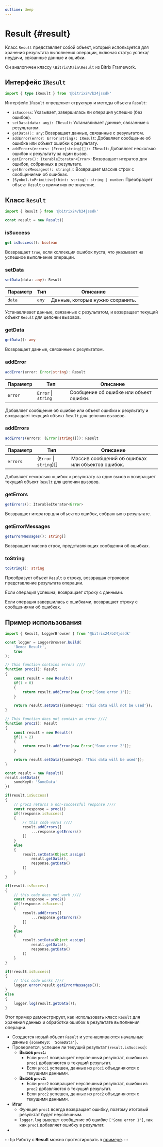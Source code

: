 ```yaml
---
outline: deep
---
```

# Result {#result}

Класс `Result` представляет собой объект, который используется для хранения результата выполнения операции,
включая статус успеха/неудачи, связанные данные и ошибки.

Он аналогичен классу `\Bitrix\Main\Result` из Bitrix Framework.

## Интерфейс `IResult`

```ts
import { type IResult } from '@bitrix24/b24jssdk'
```

Интерфейс `IResult` определяет структуру и методы объекта `Result`:

- `isSuccess`: Указывает, завершилась ли операция успешно (без ошибок).
- `setData(data: any): IResult`: Устанавливает данные, связанные с результатом.
- `getData(): any`: Возвращает данные, связанные с результатом.
- `addError(error: Error|string): IResult`: Добавляет сообщение об ошибке или объект ошибки к результату.
- `addErrors(errors: (Error|string)[]): IResult`: Добавляет несколько ошибок к результату за один вызов.
- `getErrors(): IterableIterator<Error>`: Возвращает итератор для ошибок, собранных в результате.
- `getErrorMessages(): string[]`: Возвращает массив строк с сообщениями об ошибках.
- `[Symbol.toPrimitive](hint: string): string | number`: Преобразует объект `Result` в примитивное значение.

## Класс `Result`

```ts
import { Result } from '@bitrix24/b24jssdk'

const result = new Result()
```

### isSuccess

```ts
get isSuccess(): boolean
```

Возвращает `true`, если коллекция ошибок пуста, что указывает на успешное выполнение операции.

### setData

```ts
setData(data: any): Result
```

| Параметр | Тип    | Описание                         |
|----------|--------|----------------------------------|
| `data`   | `any`  | Данные, которые нужно сохранить. |

Устанавливает данные, связанные с результатом, и возвращает текущий объект `Result` для цепочки вызовов.

### getData

```ts
getData(): any
```

Возвращает данные, связанные с результатом.

### addError

```ts
addError(error: Error|string): Result
```

| Параметр | Тип                  | Описание                                     |
|----------|----------------------|----------------------------------------------|
| `error`  | `Error` \| `string`  | Сообщение об ошибке или объект ошибки.       |

Добавляет сообщение об ошибке или объект ошибки к результату и возвращает текущий объект `Result` для цепочки вызовов.

### addErrors

```ts
addErrors(errors: (Error|string)[]): Result
```

| Параметр | Тип                       | Описание                                          |
|----------|---------------------------|---------------------------------------------------|
| `errors` | (`Error` \| `string`)[]   | Массив сообщений об ошибках или объектов ошибок.  |

Добавляет несколько ошибок к результату за один вызов и возвращает текущий объект `Result` для цепочки вызовов.

### getErrors

```ts
getErrors(): IterableIterator<Error>
```

Возвращает итератор для объектов ошибок, собранных в результате.

### getErrorMessages

```ts
getErrorMessages(): string[]
```

Возвращает массив строк, представляющих сообщения об ошибках.

### toString

```ts
toString(): string
```

Преобразует объект `Result` в строку, возвращая строковое представление результата операции.

Если операция успешна, возвращает строку с данными.

Если операция завершилась с ошибками, возвращает строку с сообщениями об ошибках.

## Пример использования

```ts
import { Result, LoggerBrowser } from '@bitrix24/b24jssdk'

const logger = LoggerBrowser.build(
	'Demo: Result',
	true
);

// This function contains errors ////
function proc1(): Result
{
	const result = new Result()
	if(1 > 0)
	{
		return result.addError(new Error('Some error 1'));
	}
	
	return result.setData({someKey1: 'This data will not be used'});
}

// This function does not contain an error ////
function proc2(): Result
{
	const result = new Result()
	if(1 > 2)
	{
		return result.addError(new Error('Some error 2'));
	}
	
	return result.setData({someKey2: 'This data will be used'});
}

const result = new Result()
result.setData({
	someKey0: 'SomeData'
})

if(result.isSuccess)
{
	// proc1 returns a non-successful response ////
	const response = proc1()
	if(!response.isSuccess)
	{
		// this code works ////
		result.addErrors([
			...response.getErrors()
		])
	}
	else
	{
		result.setData(Object.assign(
			result.getData(),
			response.getData()
		))
	}
}

if(result.isSuccess)
{
	// this code does not work ////
	const response = proc2()
	if(!response.isSuccess)
	{
		result.addErrors([
			...response.getErrors()
		])
	}
	else
	{
		result.setData(Object.assign(
			result.getData(),
			response.getData()
		))
	}
}

if(!result.isSuccess)
{
	// this code works ////
	logger.error(result.getErrorMessages());
}
else
{
	logger.log(result.getData());
}
```

Этот пример демонстрирует, как использовать класс `Result` для хранения данных и обработки ошибок в результате выполнения операции.

- Создается новый объект `Result` и устанавливаются начальные данные `{someKey0: 'SomeData'}`.
- Проверяется, успешен ли текущий результат (`result.isSuccess`):
	- **Вызов `proc1`:**
      - Если `proc1` возвращает неуспешный результат, ошибки из `proc1` добавляются в текущий результат.
      - Если `proc1` успешен, данные из `proc1` объединяются с текущими данными.
	- **Вызов `proc2`:**
      - Если `proc2` возвращает неуспешный результат, ошибки из `proc2` добавляются в текущий результат.
      - Если `proc2` успешен, данные из `proc2` объединяются с текущими данными.
- **Итог**
  - Функция `proc1` всегда возвращает ошибку, поэтому итоговый результат будет неуспешным.
  - `logger.log` выведет сообщение об ошибке `['Some error 1']`, так как `proc1` добавляет ошибку в результат.
- 

::: tip
Работу с **Result** можно протестировать в [примере](https://github.com/bitrix24/b24sdk-examples/blob/main/js/02-nuxt-hook/pages/core/use-result.client.vue).
:::